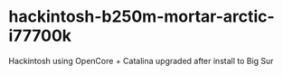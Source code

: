 # hackintosh-b250m-mortar-arctic-i77700k
Hackintosh using OpenCore + Catalina upgraded after install to Big Sur
